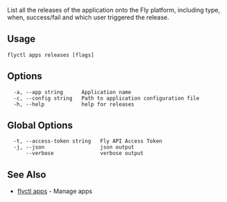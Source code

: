 List all the releases of the application onto the Fly platform,
including type, when, success/fail and which user triggered the release.


## Usage
~~~
flyctl apps releases [flags]
~~~

## Options

~~~
  -a, --app string      Application name
  -c, --config string   Path to application configuration file
  -h, --help            help for releases
~~~

## Global Options

~~~
  -t, --access-token string   Fly API Access Token
  -j, --json                  json output
      --verbose               verbose output
~~~

## See Also

* [flyctl apps](/docs/flyctl/apps/)	 - Manage apps

